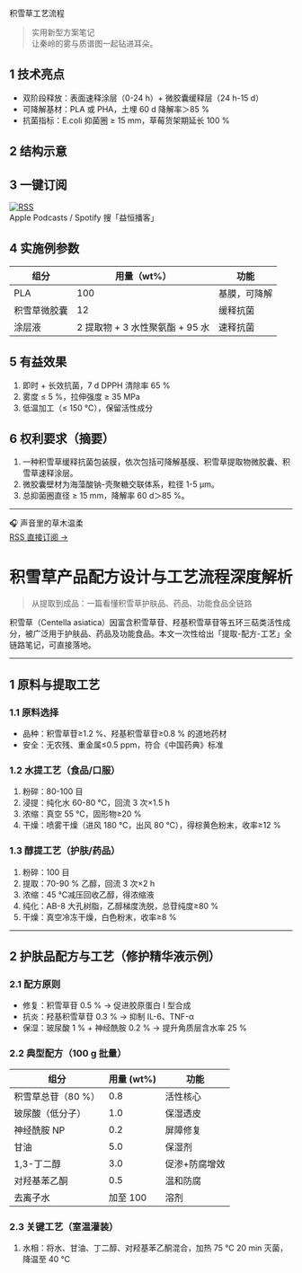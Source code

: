 积雪草工艺流程
> 实用新型方案笔记  
让秦岭的雾与质谱图一起钻进耳朵。  

## 1 技术亮点  
- 双阶段释放：表面速释涂层（0-24 h）+ 微胶囊缓释层（24 h-15 d）  
- 可降解基材：PLA 或 PHA，土埋 60 d 降解率＞85 %  
- 抗菌指标：E.coli 抑菌圈 ≥ 15 mm，草莓货架期延长 100 %  

## 2 结构示意  

## 3 一键订阅  
[![RSS](https://img.shields.io/badge/RSS-订阅-orange?style=flat-square&logo=rss)](https://anchor.fm/s/108fef5d4/podcast/rss)  
Apple Podcasts / Spotify 搜「益恒播客」  

## 4 实施例参数  
| 组分 | 用量（wt%） | 功能 |  
|---|---|---|  
| PLA | 100 | 基膜，可降解 |  
| 积雪草微胶囊 | 12 | 缓释抗菌 |  
| 涂层液 | 2 提取物 + 3 水性聚氨酯 + 95 水 | 速释抗菌 |  

## 5 有益效果  
1. 即时 + 长效抗菌，7 d DPPH 清除率 65 %  
2. 雾度 ≤ 5 %，拉伸强度 ≥ 35 MPa  
3. 低温加工（≤ 150 ℃），保留活性成分  

## 6 权利要求（摘要）  
1. 一种积雪草缓释抗菌包装膜，依次包括可降解基膜、积雪草提取物微胶囊、积雪草速释涂层。  
2. 微胶囊壁材为海藻酸钠-壳聚糖交联体系，粒径 1-5 µm。  
3. 总抑菌圈直径 ≥ 15 mm，降解率 60 d＞85 %。  

---  
🎧 声音里的草木温柔  
[RSS 直接订阅 →](https://anchor.fm/s/108fef5d4/podcast/rss)
# 积雪草产品配方设计与工艺流程深度解析
> 从提取到成品：一篇看懂积雪草护肤品、药品、功能食品全链路

积雪草（Centella asiatica）因富含积雪草苷、羟基积雪草苷等五环三萜类活性成分，被广泛用于护肤品、药品及功能食品。本文一次性给出「提取-配方-工艺」全链路笔记，可直接落地。

---

## 1 原料与提取工艺
### 1.1 原料选择
- 品种：积雪草苷≥1.2 %、羟基积雪草苷≥0.8 % 的道地药材
- 安全：无农残、重金属≤0.5 ppm，符合《中国药典》标准

### 1.2 水提工艺（食品/口服）
1. 粉碎：80-100 目
2. 浸提：纯化水 60-80 ℃，回流 3 次×1.5 h
3. 浓缩：真空 55 ℃，固形物≥20 %
4. 干燥：喷雾干燥（进风 180 ℃，出风 80 ℃），得棕黄色粉末，收率≥12 %

### 1.3 醇提工艺（护肤/药品）
1. 粉碎：100 目
2. 提取：70-90 % 乙醇，回流 3 次×2 h
3. 浓缩：45 ℃减压回收乙醇，得浓缩液
4. 纯化：AB-8 大孔树脂，乙醇梯度洗脱，总苷纯度≥80 %
5. 干燥：真空冷冻干燥，白色粉末，收率≥8 %

---

## 2 护肤品配方与工艺（修护精华液示例）
### 2.1 配方原则
- 修复：积雪草苷 0.5 % → 促进胶原蛋白 Ⅰ 型合成
- 抗炎：羟基积雪草苷 0.3 % → 抑制 IL-6、TNF-α
- 保湿：玻尿酸 1 % + 神经酰胺 0.2 % → 提升角质层含水率 25 %

### 2.2 典型配方（100 g 批量）
| 组分 | 用量 (wt%) | 功能 |
|---|---|---|
| 积雪草总苷（80 %） | 0.8 | 活性核心 |
| 玻尿酸（低分子） | 1.0 | 保湿透皮 |
| 神经酰胺 NP | 0.2 | 屏障修复 |
| 甘油 | 5.0 | 保湿剂 |
| 1,3-丁二醇 | 3.0 | 促渗+防腐增效 |
| 对羟基苯乙酮 | 0.5 | 温和防腐 |
| 去离子水 | 加至 100 | 溶剂 |

### 2.3 关键工艺（室温灌装）
1. 水相：将水、甘油、丁二醇、对羟基苯乙酮混合，加热 75 ℃ 20 min 灭菌，降温至 40 ℃
